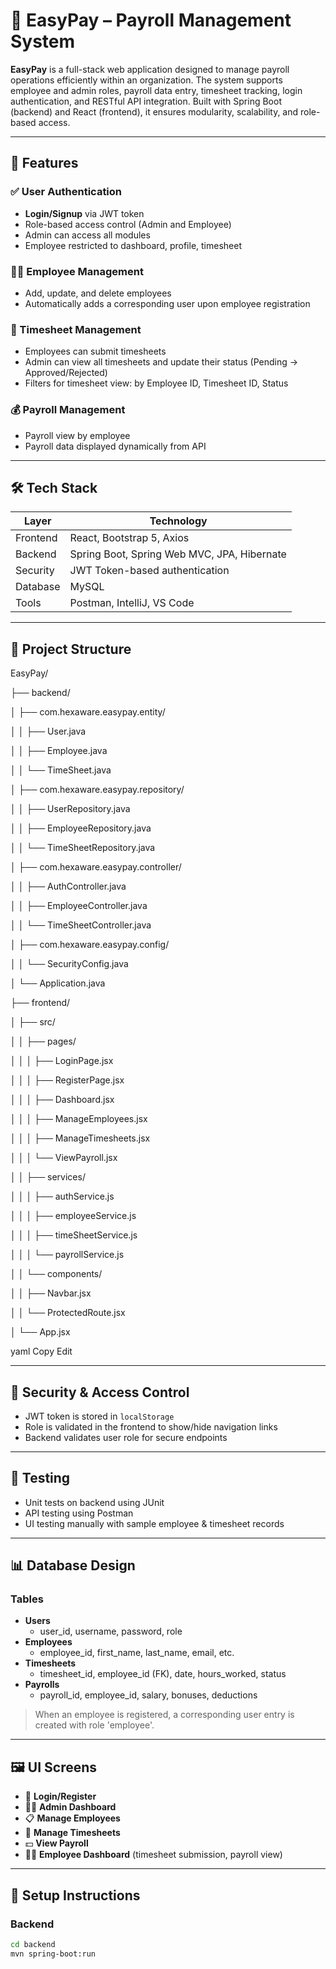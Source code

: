# 💼 EasyPay – Payroll Management System

**EasyPay** is a full-stack web application designed to manage payroll operations efficiently within an organization. The system supports employee and admin roles, payroll data entry, timesheet tracking, login authentication, and RESTful API integration. Built with Spring Boot (backend) and React (frontend), it ensures modularity, scalability, and role-based access.

---

## 📌 Features

### ✅ User Authentication
- **Login/Signup** via JWT token
- Role-based access control (Admin and Employee)
- Admin can access all modules
- Employee restricted to dashboard, profile, timesheet

### 👨‍💼 Employee Management
- Add, update, and delete employees
- Automatically adds a corresponding user upon employee registration

### 📆 Timesheet Management
- Employees can submit timesheets
- Admin can view all timesheets and update their status (Pending → Approved/Rejected)
- Filters for timesheet view: by Employee ID, Timesheet ID, Status

### 💰 Payroll Management
- Payroll view by employee
- Payroll data displayed dynamically from API

---

## 🛠️ Tech Stack

| Layer       | Technology                     |
|------------|----------------------------------|
| Frontend   | React, Bootstrap 5, Axios       |
| Backend    | Spring Boot, Spring Web MVC, JPA, Hibernate |
| Security   | JWT Token-based authentication  |
| Database   | MySQL                           |
| Tools      | Postman, IntelliJ, VS Code      |

---

## 🧩 Project Structure

EasyPay/

├── backend/

│ ├── com.hexaware.easypay.entity/

│ │ ├── User.java

│ │ ├── Employee.java

│ │ └── TimeSheet.java

│ ├── com.hexaware.easypay.repository/

│ │ ├── UserRepository.java

│ │ ├── EmployeeRepository.java

│ │ └── TimeSheetRepository.java

│ ├── com.hexaware.easypay.controller/

│ │ ├── AuthController.java

│ │ ├── EmployeeController.java

│ │ └── TimeSheetController.java

│ ├── com.hexaware.easypay.config/

│ │ └── SecurityConfig.java

│ └── Application.java

├── frontend/

│ ├── src/

│ │ ├── pages/

│ │ │ ├── LoginPage.jsx

│ │ │ ├── RegisterPage.jsx

│ │ │ ├── Dashboard.jsx

│ │ │ ├── ManageEmployees.jsx

│ │ │ ├── ManageTimesheets.jsx

│ │ │ └── ViewPayroll.jsx

│ │ ├── services/

│ │ │ ├── authService.js

│ │ │ ├── employeeService.js

│ │ │ ├── timeSheetService.js

│ │ │ └── payrollService.js

│ │ └── components/

│ │ ├── Navbar.jsx

│ │ └── ProtectedRoute.jsx

│ └── App.jsx


yaml
Copy
Edit

---

## 🔐 Security & Access Control

- JWT token is stored in `localStorage`
- Role is validated in the frontend to show/hide navigation links
- Backend validates user role for secure endpoints

---

## 🧪 Testing

- Unit tests on backend using JUnit
- API testing using Postman
- UI testing manually with sample employee & timesheet records

---

## 📊 Database Design

### Tables
- **Users**
  - user_id, username, password, role
- **Employees**
  - employee_id, first_name, last_name, email, etc.
- **Timesheets**
  - timesheet_id, employee_id (FK), date, hours_worked, status
- **Payrolls**
  - payroll_id, employee_id, salary, bonuses, deductions

> When an employee is registered, a corresponding user entry is created with role 'employee'.

---

## 🖼️ UI Screens

- 🎯 **Login/Register**
- 🧑‍💼 **Admin Dashboard**
- 📋 **Manage Employees**
- 📅 **Manage Timesheets**
- 💵 **View Payroll**
- 👨‍🔧 **Employee Dashboard** (timesheet submission, payroll view)

---

## 🔧 Setup Instructions

### Backend
```bash
cd backend
mvn spring-boot:run
